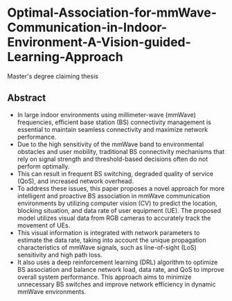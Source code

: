 # Optimal-Association-for-mmWave-Communication-in-Indoor-Environment-A-Vision-guided-Learning-Approach

Master's degree claiming thesis

## Abstract
- In large indoor environments using millimeter-wave (mmWave) frequencies, efficient base station (BS) connectivity management is essential to maintain seamless connectivity and maximize network performance.
- Due to the high sensitivity of the mmWave band to environmental obstacles and user mobility, traditional BS connectivity mechanisms that rely on signal strength and threshold-based decisions often do not perform optimally.
- This can result in frequent BS switching, degraded quality of service (QoS), and increased network overhead.
- To address these issues, this paper proposes a novel approach for more intelligent and proactive BS association in mmWave communication environments by utilizing computer vision (CV) to predict the location, blocking situation, and data rate of user equipment (UE). The proposed model utilizes visual data from RGB cameras to accurately track the movement of UEs.
- This visual information is integrated with network parameters to estimate the data rate, taking into account the unique propagation characteristics of mmWave signals, such as line-of-sight (LoS) sensitivity and high path loss.
- It also uses a deep reinforcement learning (DRL) algorithm to optimize BS association and balance network load, data rate, and QoS to improve overall system performance. This approach aims to minimize unnecessary BS switches and improve network efficiency in dynamic mmWave environments.

